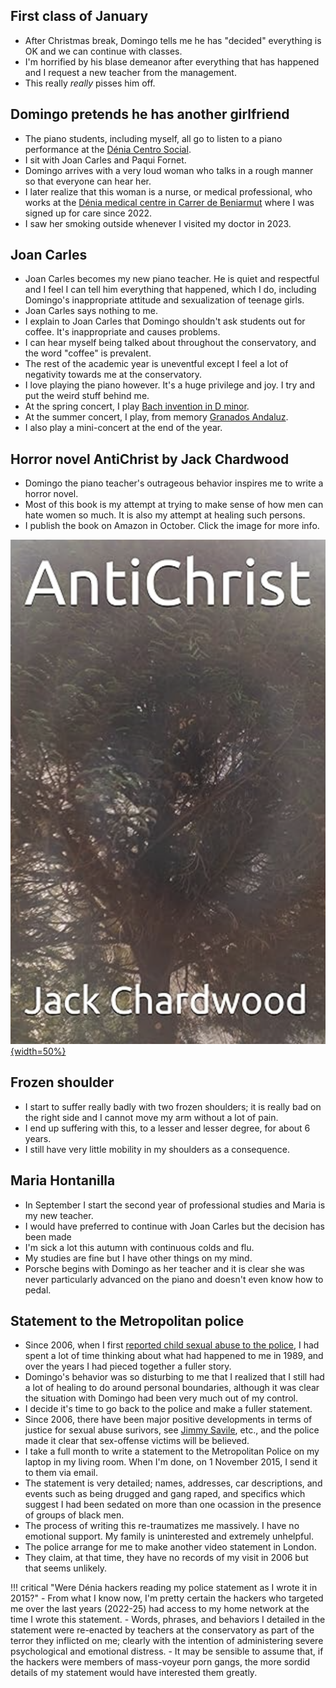 ## First class of January

- After Christmas break, Domingo tells me he has "decided" everything is OK and we can continue with classes.
- I'm horrified by his blase demeanor after everything that has happened and I request a new teacher from the management.
- This really *really* pisses him off.

## Domingo pretends he has another girlfriend

- The piano students, including myself, all go to listen to a piano performance at the [Dénia Centro Social](https://www.Dénia.com/en/centro-social/).
- I sit with Joan Carles and Paqui Fornet.
- Domingo arrives with a very loud woman who talks in a rough manner so that everyone can hear her.
- I later realize that this woman is a nurse, or medical professional, who works at the [Dénia medical centre in Carrer de Beniarmut](https://www.Dénia.com/en/centro-medico/) where I was signed up for care since 2022.
- I saw her smoking outside whenever I visited my doctor in 2023.

## Joan Carles

- Joan Carles becomes my new piano teacher. He is quiet and respectful and I feel I can tell him everything that happened, which I do, including Domingo's inappropriate attitude and sexualization of teenage girls.
- Joan Carles says nothing to me.
- I explain to Joan Carles that Domingo shouldn't ask students out for coffee. It's inappropriate and causes problems.
- I can hear myself being talked about throughout the conservatory, and the word "coffee" is prevalent.
- The rest of the academic year is uneventful except I feel a lot of negativity towards me at the conservatory.
- I love playing the piano however. It's a huge privilege and joy. I try and put the weird stuff behind me.
- At the spring concert, I play [Bach invention in D minor](https://drive.google.com/file/d/1Trs8Nh-PmpUj0D7NT2JqxjEZITuMw1Zj/view?usp=drive_link).
- At the summer concert, I play, from memory [Granados Andaluz](https://drive.google.com/file/d/1fUYOFNUYwoI4sSeFwFud5XpisiUU47zl/view?usp=drive_link).
- I also play a mini-concert at the end of the year.

## Horror novel AntiChrist by Jack Chardwood

- Domingo the piano teacher's outrageous behavior inspires me to write a horror novel.
- Most of this book is my attempt at trying to make sense of how men can hate women so much. It is also my attempt at healing such persons.
- I publish the book on Amazon in October. Click the image for more info.

[![AntiChrist](../../content/images/antichrist.png){width=50%}](https://www.amazon.com/AntiChrist-Jack-Chardwood-ebook/dp/B0167HVL2K/)

## Frozen shoulder

- I start to suffer really badly with two frozen shoulders; it is really bad on the right side and I cannot move my arm without a lot of pain.
- I end up suffering with this, to a lesser and lesser degree, for about 6 years.
- I still have very little mobility in my shoulders as a consequence.

## Maria Hontanilla

- In September I start the second year of professional studies and Maria is my new teacher. 
- I would have preferred to continue with Joan Carles but the decision has been made
- I'm sick a lot this autumn with continuous colds and flu.
- My studies are fine but I have other things on my mind.
- Porsche begins with Domingo as her teacher and it is clear she was never particularly advanced on the piano and doesn't even know how to pedal.

## Statement to the Metropolitan police

- Since 2006, when I first [reported child sexual abuse to the police](2006.md#reporting-child-sexual-abuse-to-the-metropolitan-police), I had spent a lot of time thinking about what had happened to me in 1989, and over the years I had pieced together a fuller story.
- Domingo's behavior was so disturbing to me that I realized that I still had a lot of healing to do around personal boundaries, although it was clear the situation with Domingo had been very much out of my control.
- I decide it's time to go back to the police and make a fuller statement. 
- Since 2006, there have been major positive developments in terms of justice for sexual abuse surivors, see [Jimmy Savile](https://en.wikipedia.org/wiki/Jimmy_Savile), etc., and the police made it clear that sex-offense victims will be believed.
- I take a full month to write a statement to the Metropolitan Police on my laptop in my living room. When I'm done, on 1 November 2015, I send it to them via email.
- The statement is very detailed; names, addresses, car descriptions, and events such as being drugged and gang raped, and specifics which suggest I had been sedated on more than one ocassion in the presence of groups of black men.
- The process of writing this re-traumatizes me massively. I have no emotional support. My family is uninterested and extremely unhelpful.
- The police arrange for me to make another video statement in London.
- They claim, at that time, they have no records of my visit in 2006 but that seems unlikely.

!!! critical "Were Dénia hackers reading my police statement as I wrote it in 2015?"
    - From what I know now, I'm pretty certain the hackers who targeted me over the last years (2022-25) had access to my home network at the time I wrote this statement.
    - Words, phrases, and behaviors I detailed in the statement were re-enacted by teachers at the conservatory as part of the terror they inflicted on me; clearly with the intention of administering severe psychological and emotional distress.
    - It may be sensible to assume that, if the hackers were members of mass-voyeur porn gangs, the more sordid details of my statement would have interested them greatly.
    